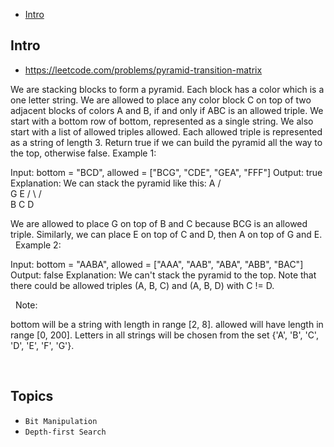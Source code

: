 - [Intro](#intro)

## Intro

- https://leetcode.com/problems/pyramid-transition-matrix

We are stacking blocks to form a pyramid. Each block has a color which is a one letter string.
We are allowed to place any color block C on top of two adjacent blocks of colors A and B, if and only if ABC is an allowed triple.
We start with a bottom row of bottom, represented as a single string. We also start with a list of allowed triples allowed. Each allowed triple is represented as a string of length 3.
Return true if we can build the pyramid all the way to the top, otherwise false.
Example 1:

Input: bottom = "BCD", allowed = ["BCG", "CDE", "GEA", "FFF"]
Output: true
Explanation:
We can stack the pyramid like this:
    A
   / \
  G   E
 / \ / \
B   C   D

We are allowed to place G on top of B and C because BCG is an allowed triple.  Similarly, we can place E on top of C and D, then A on top of G and E.
 
Example 2:

Input: bottom = "AABA", allowed = ["AAA", "AAB", "ABA", "ABB", "BAC"]
Output: false
Explanation:
We can't stack the pyramid to the top.
Note that there could be allowed triples (A, B, C) and (A, B, D) with C != D.

 
Note:

bottom will be a string with length in range [2, 8].
allowed will have length in range [0, 200].
Letters in all strings will be chosen from the set {'A', 'B', 'C', 'D', 'E', 'F', 'G'}.

 


## Topics

- `Bit Manipulation`
- `Depth-first Search`


